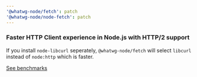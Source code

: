 ```yaml
---
'@whatwg-node/fetch': patch
'@whatwg-node/node-fetch': patch
---
```


### Faster HTTP Client experience in Node.js with HTTP/2 support

If you install `node-libcurl` seperately, `@whatwg-node/fetch` will select `libcurl` instead of `node:http` which is faster.

[See benchmarks](https://github.com/JCMais/node-libcurl/tree/develop/benchmark#ubuntu-1910-i7-5500u-24ghz---linux-530-42---node-v12162)
